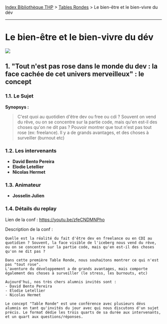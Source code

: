 [Index Bibliothèque THP](https://github.com/TheHackingProject/bibliotheque-THP/wiki) > [Tables Rondes](https://github.com/TheHackingProject/bibliotheque-THP/blob/master/sommaires/tables_rondes.md) > Le bien-être et le bien-vivre du dév

___

# Le bien-être et le bien-vivre du dév

![](https://picsum.photos/1024/400)


## 1. "Tout n'est pas rose dans le monde du dev : la face cachée de cet univers merveilleux" : le concept

### 1.1. Le Sujet

**Synopsys :** 
>C'est quoi au quotidien d'être dev ou free ou cdi ? Souvent on vend du rêve, ou on se concentre sur la partie code, mais qu'en est-il des choses qu'on ne dit pas ? Pouvoir montrer que tout n'est pas tout rose (ex: freelance). Il y a de grands avantages, et des choses à surveiller (burnout etc)

### 1.2. Les intervenants

- **David Bento Pereira**
- **Elodie Letellier**
- **Nicolas Hermet**

### 1.3. Animateur

- **Josselin Julien**

### 1.4. Détails du replay

Lien de la conf : https://youtu.be/zfeCNDMNPho

Description de la conf :

```
Quelle est la réalité du fait d'être dev en freelance ou en CDI au quotidien ? Souvent, la face visible de l'iceberg nous vend du rêve, ou on se concentre sur la partie code, mais qu'en est-il des choses qu'on ne dit pas ?

Dans cette première Table Ronde, nous souhaitons montrer ce qui n'est pas "tout rose". 
L'aventure du développement a de grands avantages, mais comporte également des choses à surveiller (le stress, les burnouts, etc)

Aujourd'hui, nos très chers alumnis invités sont :
- David Bento Pereira
- Elodie Letellier
- Nicolas Hermet

Le concept "Table Ronde" est une conférence avec plusieurs dévs alumnis en tant qu'invités du jour avec qui nous discutons d'un sujet précis. Le format dédie les trois quarts de sa durée aux intervenants, et un quart aux questions/réponses.
```
